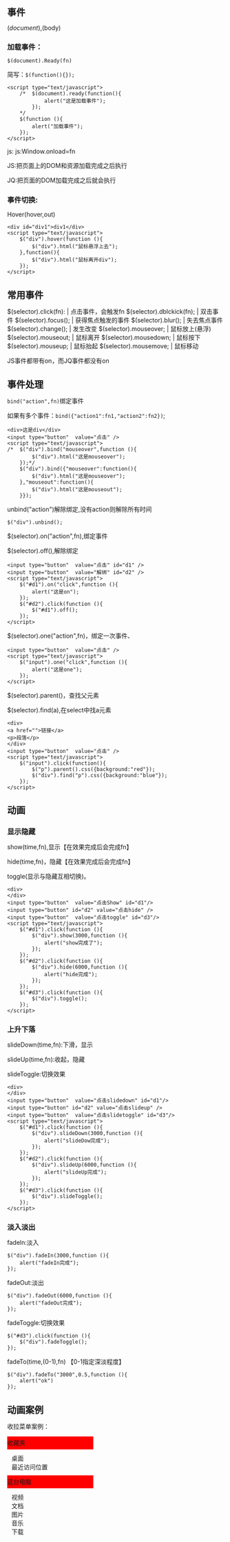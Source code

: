 ## 事件 ##

$(document),$(body)

### 加载事件： ###
`$(document).Ready(fn)`

简写：`$(function(){});`

	<script type="text/javascript">
		/*	$(document).ready(function(){
				alert("这是加载事件");	
			});
		*/
		$(function (){
			alert("加载事件");
		});
	</script>
js: js:Window.onload=fn

JS:把页面上的DOM和资源加载完成之后执行

JQ:把页面的DOM加载完成之后就会执行

### 事件切换: ###
	
Hover(hover,out)

	<div id="div1">div1</div>
	<script type="text/javascript">
		$("div").hover(function (){
			$("div").html("鼠标悬浮上去");
		},function(){
			$("div").html("鼠标离开div");
		});
	</script>
## 常用事件 ##
$(selector).click(fn): | 点击事件，会触发fn
$(selector).dblckick(fn); | 双击事件
$(selector).focus(); | 获得焦点触发的事件
$(selector).blur(); | 失去焦点事件
$(selector).change(); | 发生改变
$(selector).mouseover; | 鼠标放上(悬浮)
$(selector).mouseout; | 鼠标离开
$(selector).mousedown; | 鼠标按下
$(selector).mouseup; | 鼠标抬起
$(selector).mousemove; | 鼠标移动

JS事件都带有on，而JQ事件都没有on

## 事件处理 ##
`bind("action",fn)`绑定事件

如果有多个事件：`bind({"action1":fn1,"action2":fn2})`;

	<div>这是div</div>
	<input type="button"  value="点击" />
	<script type="text/javascript">
	/*	$("div").bind("mouseover",function (){
			$("div").html("这是mouseover");
		});*/
		$("div").bind({"mouseover":function(){
			$("div").html("这是mouseover");
		},"mouseout":function(){
			$("div").html("这是mouseout");
		}});			
unbind("action")解除绑定,没有action则解除所有时间

	$("div").unbind();

$(selector).on("action",fn),绑定事件

$(selector).off(),解除绑定

	<input type="button"  value="点击" id="d1" />
	<input type="button"  value="解绑" id="d2" />
	<script type="text/javascript">
		$("#d1").on("click",function (){
			alert("这是on");
		});
		$("#d2").click(function (){
			$("#d1").off();
		});
	</script>
$(selector).one("action",fn)，绑定一次事件、

	<input type="button"  value="点击" />
	<script type="text/javascript">
		$("input").one("click",function (){
			alert("这是one");
		});
	</script>
$(selector).parent()，查找父元素

$(selector).find(a),在select中找a元素

	<div>
	<a href="">链接</a>
	<p>段落</p>
	</div>
	<input type="button"  value="点击" />
	<script type="text/javascript">
		$("input").click(function(){
			$("p").parent().css({background:"red"});
			$("div").find("p").css({background:"blue"});
		});
	</script>
## 动画 ##
### 显示隐藏 ###
show(time,fn),显示【在效果完成后会完成fn】

hide(time,fn)，隐藏【在效果完成后会完成fn】

toggle(显示与隐藏互相切换)。

	<div>
	</div>
	<input type="button"  value="点击Show" id="d1"/>
	<input type="button" id="d2" value="点击hide" />
	<input type="button"  value="点击toggle" id="d3"/>
	<script type="text/javascript">
		$("#d1").click(function (){
			$("div").show(3000,function (){
				alert("show完成了");
			});
		});
		$("#d2").click(function (){
			$("div").hide(6000,function (){
				alert("hide完成");
			});
		});
		$("#d3").click(function (){
			$("div").toggle();
		});
	</script>
### 上升下落 ###
slideDown(time,fn):下滑，显示

slideUp(time,fn):收起，隐藏

slideToggle:切换效果

	<div>
	</div>
	<input type="button"  value="点击slidedown" id="d1"/>
	<input type="button" id="d2" value="点击slideup" />
	<input type="button"  value="点击slidetoggle" id="d3"/>
	<script type="text/javascript">
		$("#d1").click(function (){
			$("div").slideDown(3000,function (){
				alert("slideDow完成");
			});	
		});
		$("#d2").click(function (){
			$("div").slideUp(6000,function (){
				alert("slideUp完成");
			});
		});
		$("#d3").click(function (){
			$("div").slideToggle();
		});
	</script>
### 淡入淡出 ###
fadeln:淡入
	
	$("div").fadeIn(3000,function (){
		alert("fadeIn完成");
	});
fadeOut:淡出
	
	$("div").fadeOut(6000,function (){
		alert("fadeOut完成");
	});
fadeToggle:切换效果

	$("#d3").click(function (){
		$("div").fadeToggle();
	});
fadeTo(time,(0-1),fn) 【0-1指定深淡程度】

	$("div").fadeTo("3000",0.5,function (){
		alert("ok")
	});
## 动画案例 ##

收拉菜单案例：
	<html>
	<head>
		<meta charset="UTF-8">
		<title>jq</title>
		<script type="text/javascript" src="js/jquery-1.12.4.min.js"></script>
		<style type="text/css">
			*{
				margin: 0px;
				padding: 0px;
			}
			dt{
				background: red;
				width:200px;
				height: 30px;
				line-height: 30px;
				margin: 10px 0px;
			}
			dd{
				margin-left: 10px;
			}
		</style>
	</head>
	<body>
	<dl>
		<dt>收藏夹</dt>
		<dd>桌面</dd>
		<dd>最近访问位置</dd>
	</dl>
	<dl>
		<dt>这台电脑</dt>
		<dd>视频</dd>
		<dd>文档</dd>
		<dd>图片</dd>
		<dd>音乐</dd>
		<dd>下载</dd>
	</dl>
	</body>
	<script type="text/javascript">
		$("dt").click(function (){
			$(this).parent().find("dd").slideToggle();
		});
	</script>
	</html>